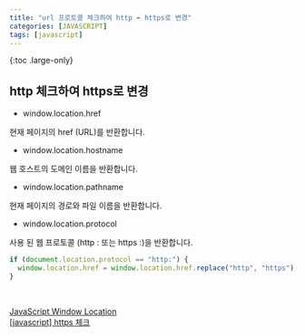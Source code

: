 ```yaml
---
title: "url 프로토콜 체크하여 http ➡️ https로 변경"
categories: [JAVASCRIPT]
tags: [javascript]
---
```


{:toc .large-only}

## http 체크하여 https로 변경

- window.location.href

현재 페이지의 href (URL)를 반환합니다.

- window.location.hostname

웹 호스트의 도메인 이름을 반환합니다.

- window.location.pathname

현재 페이지의 경로와 파일 이름을 반환합니다.

- window.location.protocol

사용 된 웹 프로토콜 (http : 또는 https :)을 반환합니다.

```js
if (document.location.protocol == "http:") {
  window.location.href = window.location.href.replace("http", "https");
}
```

<br/>

[JavaScript Window Location](https://www.w3schools.com/js/js_window_location.asp)<br/>
[[javascript] https 체크](http://blog.naver.com/PostView.nhn?blogId=zgabriel&logNo=221362570040&parentCategoryNo=&categoryNo=7&viewDate=&isShowPopularPosts=false&from=postView)
